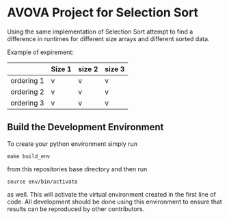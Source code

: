 # AVOVA Project for Selection Sort
Using the same implementation of Selection Sort attempt
to find a difference in runtimes for different size arrays
and different sorted data.

Example of expirement:

|           | Size 1 | size 2 | size 3 | 
|---        |---     |---     |---     |
|ordering 1 |    v    |    v    |    v    |
|ordering 2 |    v    |    v    |    v    |
|ordering 3 |    v    |    v    |    v    |

## Build the Development Environment
To create your python environment simply run
```
make build_env
```
from this repositories base directory and then run
```
source env/bin/activate
```
as well. This will activate the virtual environment 
created in the first line of code. All development should
be done using this environment to ensure that results can
be reproduced by other contributors.
